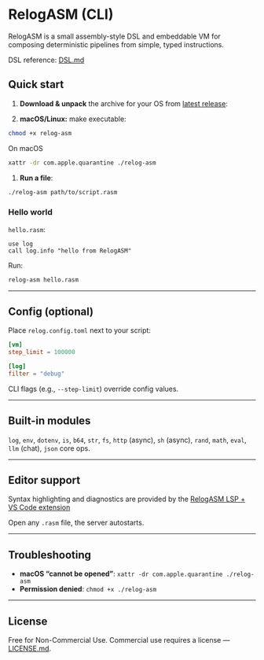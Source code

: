 # RelogASM (CLI)

RelogASM is a small assembly-style DSL and embeddable VM for composing deterministic pipelines from simple, typed instructions. 

DSL reference: [DSL.md](./DSL.md)

## Quick start

1. **Download & unpack** the archive for your OS from [latest release](https://github.com/relogrun/relog-asm/releases/latest):

2. **macOS/Linux:** make executable:

```bash
chmod +x relog-asm
```

On macOS

```bash
xattr -dr com.apple.quarantine ./relog-asm
```

1. **Run a file**:

```bash
./relog-asm path/to/script.rasm
```

### Hello world

`hello.rasm`:

```
use log
call log.info "hello from RelogASM"
```

Run:

```bash
relog-asm hello.rasm
```
---

## Config (optional)

Place `relog.config.toml` next to your script:

```toml
[vm]
step_limit = 100000

[log]
filter = "debug"
```

CLI flags (e.g., `--step-limit`) override config values.

---

## Built-in modules

`log`, `env`, `dotenv`, `is`, `b64`, `str`, `fs`, `http` (async), `sh` (async), `rand`, `math`, `eval`, `llm` (chat), `json` core ops.

---

## Editor support

Syntax highlighting and diagnostics are provided by the [RelogASM LSP + VS Code extension](https://github.com/relogrun/relog-asm-vscode)

Open any `.rasm` file, the server autostarts.

---

## Troubleshooting

* **macOS “cannot be opened”**:
  `xattr -dr com.apple.quarantine ./relog-asm`
* **Permission denied**:
  `chmod +x ./relog-asm`

---

## License

Free for Non-Commercial Use. Commercial use requires a license — [LICENSE.md](./LICENSE.md).
